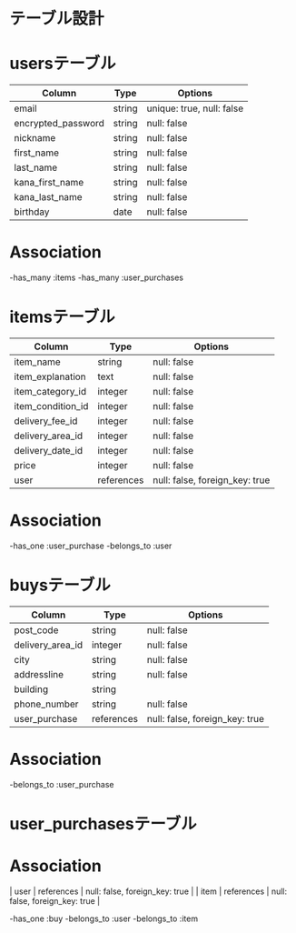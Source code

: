 # テーブル設計

# usersテーブル

| Column             | Type   | Options      |
| ------------------ | ------ | -----------  |
| email              | string | unique: true, null: false |
| encrypted_password | string | null: false  |
| nickname           | string | null: false  |
| first_name         | string | null: false  |
| last_name          | string | null: false  |
| kana_first_name    | string | null: false  |
| kana_last_name     | string | null: false  |
| birthday           | date   | null: false  |

# Association
-has_many :items
-has_many :user_purchases

# itemsテーブル

| Column             | Type           | Options     |
| ------------------ | -------------- | ----------- |
| item_name          | string         | null: false  |
| item_explanation   | text           | null: false  |
| item_category_id   | integer        | null: false  |
| item_condition_id  | integer        | null: false  |
| delivery_fee_id    | integer        | null: false  |
| delivery_area_id   | integer        | null: false  |
| delivery_date_id   | integer        | null: false  |
| price              | integer        | null: false  |
| user               | references     | null: false, foreign_key: true |

# Association

-has_one :user_purchase
-belongs_to :user
 

# buysテーブル

| Column             | Type     | Options      |
| ------------------ | -------- | ------------ |
| post_code          | string   | null: false  |
| delivery_area_id   | integer  | null: false  |
| city               | string   | null: false  |
| addressline        | string   | null: false  |
| building           | string   |              |
| phone_number       | string   | null: false  |
| user_purchase     | references     | null: false, foreign_key: true |

# Association
-belongs_to :user_purchase


# user_purchasesテーブル

# Association
| user               | references     | null: false, foreign_key: true |
| item               | references     | null: false, foreign_key: true |

-has_one :buy
-belongs_to :user
-belongs_to :item